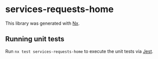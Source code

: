 # services-requests-home

This library was generated with [Nx](https://nx.dev).

## Running unit tests

Run `nx test services-requests-home` to execute the unit tests via [Jest](https://jestjs.io).
